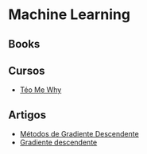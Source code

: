 # Machine Learning

## Books

## Cursos
* [Téo Me Why](https://www.youtube.com/playlist?list=PLvlkVRRKOYFQOK176fl9bLjzFkvhIOSwu)

## Artigos
* [Métodos de Gradiente Descendente](http://leg.ufpr.br/~walmes/ensino/ML/tutorials/02-gradient-methods.html)
* [Gradiente descendente](http://cursos.leg.ufpr.br/ML4all/apoio/Gradiente.html)
